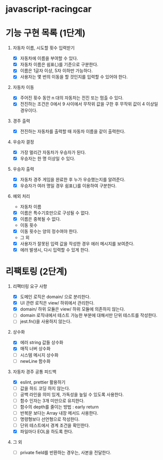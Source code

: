 # javascript-racingcar

# 기능 구현 목록 (1단계)

1. 자동차 이름, 시도할 횟수 입력받기

   - [x] 자동차에 이름을 부여할 수 있다.
   - [x] 자동차 이름은 쉼표(,)를 기준으로 구분한다.
   - [x] 이름은 1글자 이상, 5자 이하만 가능하다.
   - [x] 사용자는 몇 번의 이동을 할 것인지를 입력할 수 있어야 한다.

2. 자동차 이동

   - [x] 주어진 횟수 동안 n 대의 자동차는 전진 또는 멈출 수 있다.
   - [x] 전진하는 조건은 0에서 9 사이에서 무작위 값을 구한 후 무작위 값이 4 이상일 경우이다.

3. 경주 출력

   - [x] 전진하는 자동차를 출력할 때 자동차 이름을 같이 출력한다.

4. 우승자 결정

   - [x] 가장 멀리간 자동차가 우승자가 된다.
   - [x] 우승자는 한 명 이상일 수 있다.

5. 우승자 출력

   - [x] 자동차 경주 게임을 완료한 후 누가 우승했는지를 알려준다.
   - [x] 우승자가 여러 명일 경우 쉼표(,)를 이용하여 구분한다.

6. 예외 처리

   - 자동차 이름
   - [x] 이름은 특수기호만으로 구성될 수 없다.
   - [x] 이름은 중복될 수 없다.
   - 이동 횟수
   - [x] 이동 횟수는 양의 정수여야 한다.

   - 그 외
   - [x] 사용자가 잘못된 입력 값을 작성한 경우 에러 메시지를 보여준다.
   - [x] 에러 발생시, 다시 입력할 수 있게 한다.

# 리팩토링 (2단계)

1. 리팩터링 요구 사항

   - [x] 도메인 로직은 domain/ 으로 분리한다.
   - [x] UI 관련 로직은 view/ 하위에서 관리한다.
   - [x] domain/ 하위 모듈은 view/ 하위 모듈에 의존하지 않는다.
   - [ ] domain 로직내에서 테스트 가능한 부분에 대해서만 단위 테스트를 작성한다.
   - [ ] jest.fn()을 사용하지 않는다.

2. 상수화

   - [x] 에러 string 값들 상수화
   - [x] 매직 너버 상수화
   - [ ] 시스템 메시지 상수화
   - [ ] newLine 함수화

3. 자동차 경주 공통 피드백

   - [x] eslint, prettier 활용하기
   - [ ] 값을 하드 코딩 하지 않는다.
   - [ ] 공백 라인을 의미 있게, 가독성을 높일 수 있도록 사용한다.
   - [ ] 함수 인자는 3개 미만으로 유지한다.
   - [ ] 함수의 depth를 줄이는 방법 : early return
   - [ ] 반복문 보다는 Array 내장 메서드 사용한다.
   - [ ] 명령형보다 선언형으로 작성한다.
   - [ ] 단위 테스트에서 경계 조건을 확인한다.
   - [x] 파일마다 EOL을 하도록 한다.

4. 그 외
   - [ ] private field를 반환하는 경우는, 사본을 전달한다.
